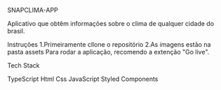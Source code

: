 SNAPCLIMA-APP

Aplicativo que obtêm informações sobre o clima de qualquer cidade do brasil.

Instruções
 1.Primeiramente cllone o repositório
 2.As imagens estão na pasta assets
 Para rodar a aplicação, recomendo a extenção "Go live".


Tech Stack

TypeScript
Html
Css
JavaScript
Styled Components
